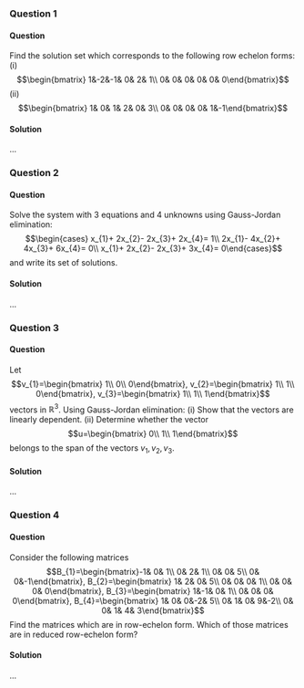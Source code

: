 ### Question 1

#### Question

Find the solution set which corresponds to the following row echelon forms:
 (i) $$\begin{bmatrix} 1&-2&-1& 0& 2& 1\\ 0& 0& 0& 0& 0& 0\end{bmatrix}$$
 (ii) $$\begin{bmatrix} 1& 0& 1& 2& 0& 3\\ 0& 0& 0& 0& 1&-1\end{bmatrix}$$

#### Solution

...

### Question 2

#### Question

Solve the system with 3 equations and 4 unknowns using Gauss-Jordan elimination:
$$\begin{cases} x_{1}+ 2x_{2}- 2x_{3}+ 2x_{4}= 1\\ 2x_{1}- 4x_{2}+ 4x_{3}+ 6x_{4}= 0\\ x_{1}+ 2x_{2}- 2x_{3}+ 3x_{4}= 0\end{cases}$$
and write its set of solutions.

#### Solution

...

### Question 3

#### Question

Let
$$v_{1}=\begin{bmatrix} 1\\ 0\\ 0\end{bmatrix}, v_{2}=\begin{bmatrix} 1\\ 1\\ 0\end{bmatrix}, v_{3}=\begin{bmatrix} 1\\ 1\\ 1\end{bmatrix}$$
vectors in $\mathbb{R}^3$. Using Gauss-Jordan elimination:
 (i) Show that the vectors are linearly dependent.
 (ii) Determine whether the vector $$u=\begin{bmatrix} 0\\ 1\\ 1\end{bmatrix}$$ belongs to the span of the vectors $v_{1}, v_{2}, v_{3}$.

#### Solution

...

### Question 4

#### Question

Consider the following matrices
 $$B_{1}=\begin{bmatrix}-1& 0& 1\\ 0& 2& 1\\ 0& 0& 5\\ 0& 0&-1\end{bmatrix}, B_{2}=\begin{bmatrix} 1& 2& 0& 5\\ 0& 0& 0& 1\\ 0& 0& 0& 0\end{bmatrix}, B_{3}=\begin{bmatrix} 1&-1& 0& 1\\ 0& 0& 0& 0\end{bmatrix}, B_{4}=\begin{bmatrix} 1& 0& 0&-2& 5\\ 0& 1& 0& 9&-2\\ 0& 0& 1& 4& 3\end{bmatrix}$$
Find the matrices which are in row-echelon form.
Which of those matrices are in reduced row-echelon form?

#### Solution

...